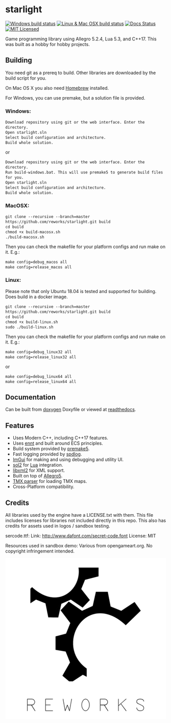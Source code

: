 # starlight

[![Windows build status](https://ci.appveyor.com/api/projects/status/ac0ec6gtxl7776y5?svg=true)](https://ci.appveyor.com/project/reworks/starlight)
[![Linux & Mac OSX build status](https://travis-ci.org/reworks/starlight.svg?branch=master)](https://travis-ci.org/reworks/starlight)
[![Docs Status](https://readthedocs.org/projects/starlight/badge/?version=latest)](https://starlight.readthedocs.io/en/latest/?badge=latest)
[![MIT Licensed](https://img.shields.io/badge/license-apache-blue.svg)](./LICENSE.txt)

Game programming library using Allegro 5.2.4, Lua 5.3, and C++17. This was built as a hobby for hobby projects.

## Building
You need git as a prereq to build. Other libraries are downloaded by the build script for you.

On Mac OS X you also need [Homebrew](https://brew.sh/) installed.

For Windows, you can use premake, but a solution file is provided.

### Windows:
```
Download repository using git or the web interface. Enter the directory.
Open starlight.sln
Select build configuration and architecture.
Build whole solution.
```

or

```
Download repository using git or the web interface. Enter the directory.
Run build-windows.bat. This will use premake5 to generate build files for you.
Open starlight.sln
Select build configuration and architecture.
Build whole solution.
```


### MacOSX:
```
git clone --recursive --branch=master https://github.com/reworks/starlight.git build
cd build
chmod +x build-macosx.sh
./build-macosx.sh
```

Then you can check the makefile for your platform configs and run make on it. E.g.:

```
make config=debug_macos all
make config=release_macos all
```


### Linux:
Please note that only Ubuntu 18.04 is tested and supported for building. Does build in a docker image.

```
git clone --recursive --branch=master https://github.com/reworks/starlight.git build
cd build
chmod +x build-linux.sh
sudo ./build-linux.sh
```

Then you can check the makefile for your platform configs and run make on it. E.g.:

```
make config=debug_linux32 all
make config=release_linux32 all
```

or

```
make config=debug_linux64 all
make config=release_linux64 all
```


## Documentation
Can be built from [doxygen](https://github.com/reworks/starlight/tree/master/docs) Doxyfile or viewed at [readthedocs](https://starlight.readthedocs.io/en/latest/).


## Features
- Uses Modern C++, including C++17 features.
- Uses [ennt](https://github.com/skypjack/entt) and built around ECS principles.
- Build system provided by [premake5](https://premake.github.io/download.html).
- Fast logging provided by [spdlog](https://github.com/gabime/spdlog).
- [ImGui](https://github.com/ocornut/imgui) for making and using debugging and utility UI.
- [sol2](https://github.com/ThePhD/sol2) for [Lua](https://www.lua.org/) integration.
- [libxml2](http://xmlsoft.org/downloads.html) for XML support.
- Built on top of [Allegro5](https://liballeg.org/).
- [TMX parser](https://github.com/baylej/tmx) for loading TMX maps.
- Cross-Platform compatibility.

## Credits

All libraries used by the engine have a LICENSE.txt with them. This file includes licenses for libraries not included directly in this repo.
This also has credits for assets used in logos / sandbox testing.

sercode.ttf:
	Link: http://www.dafont.com/secret-code.font
	License: MIT


Resources used in sandbox demo:
Various from opengameart.org. No copyright infringement intended.

![starlight](logo.png?raw=true "starlight")